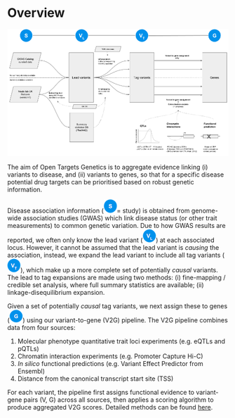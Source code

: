 # Overview

![Schematic outlining the data model and main data sources used in Open Targets Genetics](../.gitbook/assets/genetic-portal-data-overview-figure%20%281%29.png)

The aim of Open Targets Genetics is to aggregate evidence linking \(i\) variants to disease, and \(ii\) variants to genes, so that for a specific disease potential drug targets can be prioritised based on robust genetic information.

Disease association information \(![](../.gitbook/assets/s_30.png)= study\) is obtained from genome-wide association studies \(GWAS\) which link disease status \(or other trait measurements\) to common genetic variation. Due to how GWAS results are reported, we often only know the lead variant  \(![](../.gitbook/assets/vl_30%20%281%29.png)\) at each associated locus. However, it cannot be assumed that the lead variant is _causing_ the association, instead, we expand the lead variant to include all tag variants \(![](../.gitbook/assets/vt_30.png)\), which make up a more complete set of potentially _causal_ variants. The lead to tag expansions are made using two methods: \(i\) fine-mapping / credible set analysis, where full summary statistics are available; \(ii\) linkage-disequilibrium expansion.

Given a set of potentially _causal_ tag variants, we next assign these to genes \(![](../.gitbook/assets/g_30.png)\) using our variant-to-gene \(V2G\) pipeline. The V2G pipeline combines data from four sources:

1. Molecular phenotype quantitative trait loci experiments \(e.g. eQTLs and pQTLs\)
2. Chromatin interaction experiments \(e.g. Promoter Capture Hi-C\)
3. _In silico_ functional predictions \(e.g. Variant Effect Predictor from Ensembl\)
4. Distance from the canonical transcript start site \(TSS\)

For each variant, the pipeline first assigns functional evidence to variant-gene pairs \(V, G\) across all sources, then applies a scoring algorithm to produce aggregated V2G scores. Detailed methods can be found [here](data-pipeline.md).



